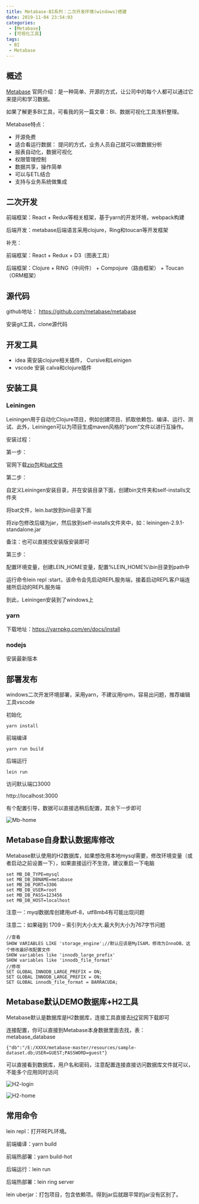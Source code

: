 ```yaml
---
title: Metabase-BI系列：二次开发环境(windows)搭建
date: 2019-11-04 23:54:03
categories: 
 - [Metabase]
 - [可视化工具]
tags:
 - BI
 - Metabase
---
```

## 概述

[Metabase](https://link.jianshu.com/?t=http://www.metabase.com/) 官网介绍：是一种简单、开源的方式，让公司中的每个人都可以通过它来提问和学习数据。

如果了解更多BI工具，可看我的另一篇文章：BI、数据可视化工具浅析整理。
<!--more-->
Metabase特点：

- 开源免费
- 适合看运行数据： 提问的方式，业务人员自己就可以做数据分析
- 报表自动化，数据可视化
- 权限管理控制
- 数据共享，操作简单
- 可以与ETL结合
- 支持与业务系统做集成

## 二次开发

前端框架：React + Redux等相关框架，基于yarn的开发环境，webpack构建

后端开发：metabase后端语言采用clojure，Ring和toucan等开发框架

补充：

前端框架：React + Redux + D3（图表工具）

后端框架：Clojure + RING（中间件） + Compojure（路由框架） + Toucan（ORM框架）

## 源代码

github地址： https://github.com/metabase/metabase 

安装git工具，clone源代码

## 开发工具

- idea 需安装clojure相关插件， Cursive和Leinigen 
- vscode 安装 calva和clojure插件

## 安装工具

### Leiningen

Leiningen用于自动化Clojure项目，例如创建项目、抓取依赖包、编译、运行、测试、此外，Leiningen可以为项目生成maven风格的“pom”文件以进行互操作。

安装过程：

第一步：

官网下载[zip包](https://github.com/technomancy/leiningen/releases)和[bat文件](https://leiningen.org/#install)

第二步：

自定义Leiningen安装目录，并在安装目录下面，创建bin文件夹和self-installs文件夹

将bat文件，lein.bat放到bin目录下面

将zip包修改后缀为jar，然后放到self-installs文件夹中，如：leiningen-2.9.1-standalone.jar

备注：也可以直接找安装版安装即可

第三步：

配置环境变量，创建LEIN_HOME变量，配置%LEIN_HOME%\bin目录到path中

运行命令lein repl :start，该命令会先启动REPL服务端，接着启动REPL客户端连接所启动的REPL服务端

到此，Leiningen安装到了windows上

### yarn

下载地址：https://yarnpkg.com/en/docs/install

### nodejs

安装最新版本

## 部署发布

windows二次开发环境部署，采用yarn，不建议用npm，容易出问题，推荐编辑工具vscode

初始化

```
yarn install
```

前端编译

```
yarn run build
```

后端运行

```
lein run
```

访问默认端口3000

http://localhost:3000

有个配置引导，数据可以直接选稍后配置，其余下一步即可

![Mb-home](https://ossbao.oss-cn-qingdao.aliyuncs.com/blog/Metabase/Metabase-home.jpg)

## Metabase自身默认数据库修改

Metabase默认使用的H2数据库，如果想改用本地mysql需要，修改环境变量（或者启动之前设置一下），如果直接运行不生效，建议重启一下电脑

```
set MB_DB_TYPE=mysql
set MB_DB_DBNAME=metabase
set MB_DB_PORT=3306
set MB_DB_USER=root
set MB_DB_PASS=123456
set MB_DB_HOST=localhost
```

注意一：myql数据库创建用utf-8，utf8mb4有可能出现问题

注意二：如果碰到 1709 – 索引列大小太大.最大列大小为767字节问题

```
//查看
SHOW VARIABLES LIKE 'storage_engine';//默认应该是MyISAM，修改为InnoDB，这个修改最好改配置文件
SHOW variables like 'innodb_large_prefix'
SHOW variables like 'innodb_file_format'
//修改
SET GLOBAL INNODB_LARGE_PREFIX = ON;
SET GLOBAL INNODB_LARGE_PREFIX = ON;
SET GLOBAL innodb_file_format = BARRACUDA;
```

## Metabase默认DEMO数据库+H2工具

Metabase默认是数据库是H2数据库，连接工具直接去[H2](http://www.h2database.com/html/main.html)官网下载即可

连接配置，你可以直接到Metabase本身数据里面去找，表：metabase_database

```
{"db":"/E:/XXXX/metabase-master/resources/sample-dataset.db;USER=GUEST;PASSWORD=guest"}
```

可以直接看到数据库，用户名和密码，注意配置连接直接访问数据库文件就可以，不能多个应用同时访问

![H2-login](https://ossbao.oss-cn-qingdao.aliyuncs.com/blog/Metabase/H2/H2-login.jpg)

![H2-home](https://ossbao.oss-cn-qingdao.aliyuncs.com/blog/Metabase/H2/H2-home.jpg)

## 常用命令

lein repl：打开REPL环境。

前端编译：yarn build

前端热部署：yarn build-hot

后端运行：lein run

后端热部署：lein ring server

lein uberjar：打包项目，包含依赖项。得到jar后就跟平常的jar没有区别了。
